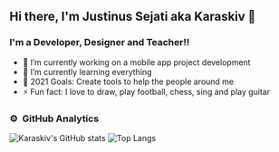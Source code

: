 ## Hi there, I'm Justinus Sejati aka Karaskiv 👋

### I'm a Developer, Designer and Teacher!!

- 🔭 I’m currently working on a mobile app project development
- 🌱 I’m currently learning everything
- 🥅 2021 Goals: Create tools to help the people around me
- ⚡ Fun fact: I love to draw, play football, chess, sing and play guitar

### ⚙️ &nbsp;GitHub Analytics
![Karaskiv's GitHub stats](https://github-readme-stats.vercel.app/api?username=Karaskiv&show_icons=true&theme=algolia)
![Top Langs](https://github-readme-stats.vercel.app/api/top-langs/?username=Karaskiv&layout=compact&theme=algolia)



